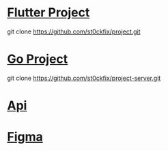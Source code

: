 # [Flutter Project](https://github.com/st0ckfix/project.git)

git clone https://github.com/st0ckfix/project.git

# [Go Project](https://github.com/st0ckfix/project-server.git)

git clone https://github.com/st0ckfix/project-server.git

# [Api](https://thingsboard.cloud/swagger-ui/index.html)

# [Figma](https://www.figma.com/design/XBNzwXDtngCDqOEmSX4A0k/App-Lu%E1%BA%ADn-V%C4%83n?node-id=0-1&p=f&t=itU48IOqKh32VP9i-0)
